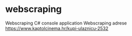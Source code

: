 # webscraping
Webscraping C# console application
Webscraping adrese https://www.kaptolcinema.hr/kupi-ulaznicu-2532

